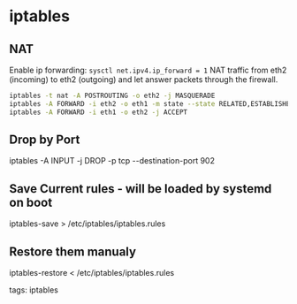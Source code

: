 # iptables

## NAT

Enable ip forwarding:
`sysctl net.ipv4.ip_forward = 1`
NAT traffic from eth2 (incoming) to eth2 (outgoing) and let answer packets through the firewall.

```bash cheat iptables enable nat
iptables -t nat -A POSTROUTING -o eth2 -j MASQUERADE
iptables -A FORWARD -i eth2 -o eth1 -m state --state RELATED,ESTABLISHED -j ACCEPT
iptables -A FORWARD -i eth1 -o eth2 -j ACCEPT
```

## Drop by Port
iptables -A INPUT -j DROP -p tcp --destination-port 902

## Save Current rules - will be loaded by systemd on boot
iptables-save > /etc/iptables/iptables.rules

## Restore them manualy
iptables-restore < /etc/iptables/iptables.rules


tags: iptables
